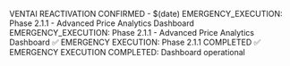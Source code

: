 VENTAI REACTIVATION CONFIRMED - $(date)
EMERGENCY_EXECUTION: Phase 2.1.1 - Advanced Price Analytics Dashboard
EMERGENCY_EXECUTION: Phase 2.1.1 - Advanced Price Analytics Dashboard
✅ EMERGENCY EXECUTION: Phase 2.1.1 COMPLETED
✅ EMERGENCY EXECUTION COMPLETED: Dashboard operational
